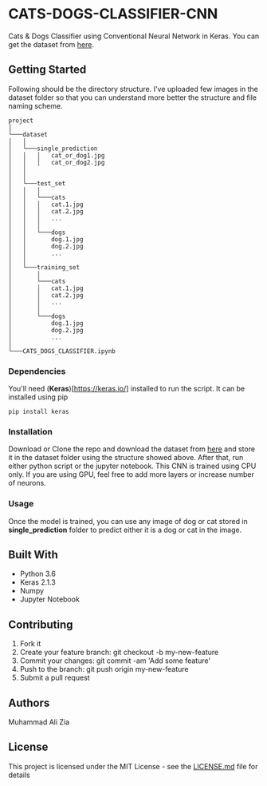 # CATS-DOGS-CLASSIFIER-CNN
Cats &amp; Dogs Classifier using Conventional Neural Network in Keras. You can get the dataset from [here](https://www.kaggle.com/c/dogs-vs-cats/data). 

## Getting Started

Following should be the directory structure. I've uploaded few images in the dataset folder so that you can understand more better the structure and file naming scheme.

```
project   
│
└───dataset
│   │
│   └───single_prediction
│   │   │   cat_or_dog1.jpg
│   │   │   cat_or_dog2.jpg
│   │
│   │
│   └───test_set
│   │   │
│   │   └───cats
│   │   │   cat.1.jpg
│   │   │   cat.2.jpg
│   │   │   ...
│   │   │
│   │   └───dogs
│   │       dog.1.jpg
│   │       dog.2.jpg
│   │       ...
│   │  
│   └───training_set
│       │
│       └───cats
│       │   cat.1.jpg
│       │   cat.2.jpg
│       │   ...
│       │
│       └───dogs
│           dog.1.jpg
│           dog.2.jpg
│           ...
│     
└───CATS_DOGS_CLASSIFIER.ipynb
```

### Dependencies

You'll need (__Keras__)[https://keras.io/] installed to run the script. It can be installed using pip
```
pip install keras
```
### Installation

Download or Clone the repo and download the dataset from [here](https://www.kaggle.com/c/dogs-vs-cats/data) and store it in the dataset folder using the structure showed above. After that, run either python script or the jupyter notebook. This CNN is trained using CPU only. If you are using GPU, feel free to add more layers or increase number of neurons.

### Usage

Once the model is trained, you can use any image of dog or cat stored in __single_prediction__ folder to predict either it is a dog or cat in the image.

## Built With

* Python 3.6
* Keras 2.1.3
* Numpy
* Jupyter Notebook

## Contributing

1. Fork it
2. Create your feature branch: git checkout -b my-new-feature
3. Commit your changes: git commit -am 'Add some feature'
4. Push to the branch: git push origin my-new-feature
5. Submit a pull request

## Authors

Muhammad Ali Zia

## License

This project is licensed under the MIT License - see the [LICENSE.md](https://github.com/the-javapocalypse/CATS-DOGS-CLASSIFIER-CNN/blob/master/LICENSE) file for details
